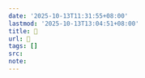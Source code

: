 ```yaml
---
date: '2025-10-13T11:31:55+08:00'
lastmod: '2025-10-13T13:04:51+08:00'
title: 󰫅
url: 󰫅
tags: []
src:
note:
---
```


